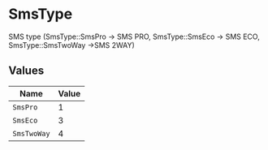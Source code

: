 # SmsType

SMS type (SmsType::SmsPro -> SMS PRO, SmsType::SmsEco -> SMS ECO, SmsType::SmsTwoWay ->SMS 2WAY)


## Values

| Name        | Value       |
| ----------- | ----------- |
| `SmsPro`    | 1           |
| `SmsEco`    | 3           |
| `SmsTwoWay` | 4           |